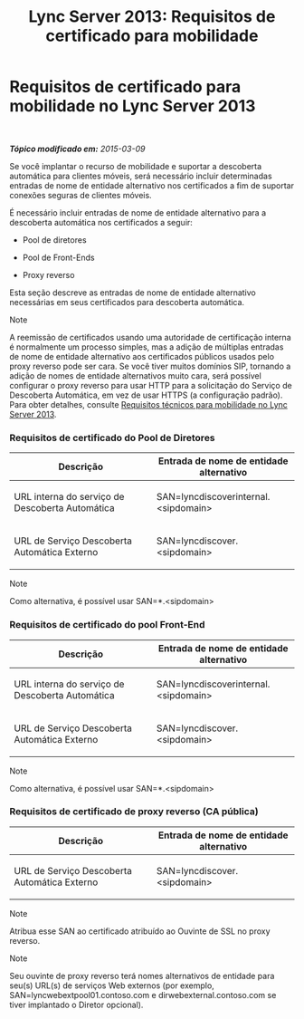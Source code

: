 ﻿---
title: 'Lync Server 2013: Requisitos de certificado para mobilidade'
TOCTitle: Requisitos de certificado para mobilidade
ms:assetid: bb0e97af-cf60-4271-a0ab-654429d884ea
ms:mtpsurl: https://technet.microsoft.com/pt-br/library/Hh690044(v=OCS.15)
ms:contentKeyID: 49307944
ms.date: 05/19/2016
mtps_version: v=OCS.15
ms.translationtype: HT
---

# Requisitos de certificado para mobilidade no Lync Server 2013

 

_**Tópico modificado em:** 2015-03-09_

Se você implantar o recurso de mobilidade e suportar a descoberta automática para clientes móveis, será necessário incluir determinadas entradas de nome de entidade alternativo nos certificados a fim de suportar conexões seguras de clientes móveis.

É necessário incluir entradas de nome de entidade alternativo para a descoberta automática nos certificados a seguir:

  - Pool de diretores

  - Pool de Front-Ends

  - Proxy reverso

Esta seção descreve as entradas de nome de entidade alternativo necessárias em seus certificados para descoberta automática.

> [!note]  
> A reemissão de certificados usando uma autoridade de certificação interna é normalmente um processo simples, mas a adição de múltiplas entradas de nome de entidade alternativo aos certificados públicos usados pelo proxy reverso pode ser cara. Se você tiver muitos domínios SIP, tornando a adição de nomes de entidade alternativos muito cara, será possível configurar o proxy reverso para usar HTTP para a solicitação do Serviço de Descoberta Automática, em vez de usar HTTPS (a configuração padrão). Para obter detalhes, consulte <a href="lync-server-2013-technical-requirements-for-mobility.md">Requisitos técnicos para mobilidade no Lync Server 2013</a>.

### Requisitos de certificado do Pool de Diretores

<table>
<colgroup>
<col style="width: 50%" />
<col style="width: 50%" />
</colgroup>
<thead>
<tr class="header">
<th>Descrição</th>
<th>Entrada de nome de entidade alternativo</th>
</tr>
</thead>
<tbody>
<tr class="odd">
<td><p>URL interna do serviço de Descoberta Automática</p></td>
<td><p>SAN=lyncdiscoverinternal.&lt;sipdomain&gt;</p></td>
</tr>
<tr class="even">
<td><p>URL de Serviço Descoberta Automática Externo</p></td>
<td><p>SAN=lyncdiscover.&lt;sipdomain&gt;</p></td>
</tr>
</tbody>
</table>


> [!note]  
> Como alternativa, é possível usar SAN=*.&lt;sipdomain&gt;

### Requisitos de certificado do pool Front-End

<table>
<colgroup>
<col style="width: 50%" />
<col style="width: 50%" />
</colgroup>
<thead>
<tr class="header">
<th>Descrição</th>
<th>Entrada de nome de entidade alternativo</th>
</tr>
</thead>
<tbody>
<tr class="odd">
<td><p>URL interna do serviço de Descoberta Automática</p></td>
<td><p>SAN=lyncdiscoverinternal.&lt;sipdomain&gt;</p></td>
</tr>
<tr class="even">
<td><p>URL de Serviço Descoberta Automática Externo</p></td>
<td><p>SAN=lyncdiscover.&lt;sipdomain&gt;</p></td>
</tr>
</tbody>
</table>


> [!note]  
> Como alternativa, é possível usar SAN=*.&lt;sipdomain&gt;

### Requisitos de certificado de proxy reverso (CA pública)

<table>
<colgroup>
<col style="width: 50%" />
<col style="width: 50%" />
</colgroup>
<thead>
<tr class="header">
<th>Descrição</th>
<th>Entrada de nome de entidade alternativo</th>
</tr>
</thead>
<tbody>
<tr class="odd">
<td><p>URL de Serviço Descoberta Automática Externo</p></td>
<td><p>SAN=lyncdiscover.&lt;sipdomain&gt;</p></td>
</tr>
</tbody>
</table>


> [!note]  
> Atribua esse SAN ao certificado atribuído ao Ouvinte de SSL no proxy reverso.

> [!note]  
> Seu ouvinte de proxy reverso terá nomes alternativos de entidade para seu(s) URL(s) de serviços Web externos (por exemplo, SAN=lyncwebextpool01.contoso.com e dirwebexternal.contoso.com se tiver implantado o Diretor opcional).

